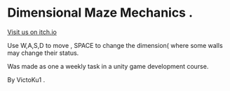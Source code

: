 # Dimensional Maze Mechanics .

[Visit us on itch.io](https://victoku1.itch.io/mazesimulation1)

Use W,A,S,D to move , SPACE to change the dimension( where some walls may change their status.

Was made as one a weekly task in a unity game development course.

By VictoKu1 .
